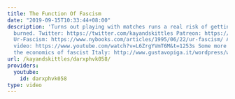 ```yaml
---
title: The Function Of Fascism
date: "2019-09-15T10:33:44+08:00"
description: 'Turns out playing with matches runs a real risk of getting yourself
  burned. Twitter: https://twitter.com/kayandskittles Patreon: https://www.patreon.com/kayandskittles
  Ur-Fascism: https://www.nybooks.com/articles/1995/06/22/ur-fascism/ Angie Speaks''
  video: https://www.youtube.com/watch?v=L6ZrgYVmT6M&t=1253s Some more reading on
  the economics of fascist Italy: http://www.gustavopiga.it/wordpress/wp-content/uploads/2012/01/PaperGiordanoPigaTrovato_November2011.pdf'
url: /kayandskittles/darxphvk058/
providers:
  youtube:
    id: darxphvk058
type: video
---
```

